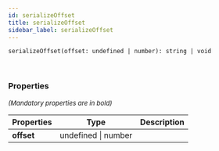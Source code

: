```yaml
---
id: serializeOffset
title: serializeOffset
sidebar_label: serializeOffset
---
```


```tsx
serializeOffset(offset: undefined | number): string | void
```
<br/>



### Properties

<font size="2"><i>(Mandatory properties are in bold)</i></font>

| Properties | Type | Description |
| --------- | ---- | ----------- |
| **offset** | undefined \| number |  |
